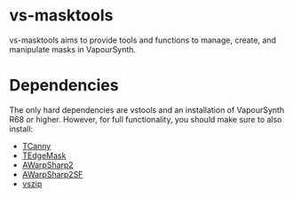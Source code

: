 # vs-masktools

vs-masktools aims to provide tools and functions to manage, create, and manipulate masks in VapourSynth.

# Dependencies

The only hard dependencies are vstools and an installation of VapourSynth R68 or higher. However, for full functionality, you should make sure to also install:
- [TCanny](https://github.com/HomeOfVapourSynthEvolution/VapourSynth-TCanny)
- [TEdgeMask](https://github.com/dubhater/vapoursynth-tedgemask)
- [AWarpSharp2](https://github.com/dubhater/vapoursynth-awarpsharp2)
- [AWarpSharp2SF](https://github.com/IFeelBloated/warpsharp)
- [vszip](https://github.com/dnjulek/vapoursynth-zip)
